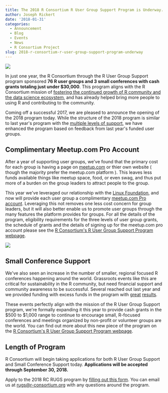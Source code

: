 ```yaml
---
title: The 2018 R Consortium R User Group Support Program is Underway.
author: Joseph Rickert
date: '2018-01-31'
categories:
  - Announcement
  - Blog
  - Events
  - News
  - R Consortium Project
slug: 2018-r-consortium-r-user-group-support-program-underway
---
```


![](https://www.r-consortium.org/wp-content/uploads/sites/13/2018/01/RUG2-300x225.jpeg)

In just one year, the R Consortium through the R User Group Support program sponsored **76 R user groups and 3 small conferences with cash grants totaling just under $30,000**. This program aligns with the R Consortium mission of [fostering the continued growth of R community and the data science ecosystem](https://www.r-consortium.org/about), and has already helped bring more people to using R and contributing to the community.

Coming off a successful 2017, we are pleased to announce the opening of the 2018 program today. While the structure of the 2018 program is similar to last year's program with the [multiple levels of support](https://www.r-consortium.org/projects/r-user-group-support-program), we have enhanced the program based on feedback from last year's funded user groups.

## Complimentary Meetup.com Pro Account

After a year of supporting user groups, we've found that the primary cost for each group is having a page on [meetup.com](http://meetup.com) or thier own website ( though the majority prefer the meetup.com platform ). This leaves less funds available things like meetup space, food, or even swag, and thus put more of a burden on the group leaders to attract people to the group.

This year we've leveraged our relationship with the [Linux Foundation](https://linuxfoundation.org), and now will provide each user group a complimentary [meetup.com Pro account](https://www.meetup.com/pro). Leveraging this not removes one less cost concern for group leaders, but it will also better enable us to promote user groups through the many features the platform provides for groups. For all the details of the program, eligibility requirements for the three levels of user group grants, the schedule of grants and the details of signing up for the meetup.com pro account please see the [R Consortium's R User Group Support Program webpage](https://www.r-consortium.org/projects/r-user-group-support-program).

![](https://www.r-consortium.org/wp-content/uploads/sites/13/2018/01/RUG-300x200.jpeg)

## Small Conference Support

We've also seen an increase in the number of smaller, regional focused R conferences happening around the world. Grassroots events like this are critical for sustainability in the R community, but need financial support and community awareness to be successful.  Several reached out last year and we provided funding with excess funds in the program with [great](https://www.r-consortium.org/blog/2018/01/17/recap-ropenscis-ozunconf-october-2017-melbourne) [results](https://www.r-consortium.org/blog/2017/12/20/recap-uros2017-conference).

These events perfectly align with the mission of the R User Group Support program, we're formally expanding it this year to provide cash grants in the $500 to $1,000 range to continue to encourage small, R-focused conferences and meetings organized by non-profit or volunteer groups are the world. You can find out more about this new piece of the program on the [R Consortium's R User Group Support Program webpage](https://www.r-consortium.org/projects/r-user-group-support-program#small-conference-support).

## Length of Program

R Consortium will begin taking applications for both R User Group Support and Small Conference Support today. **Applications will be accepted through September 30, 2018.**

Apply to the 2018 RC RUGS program by [filling out this form](https://goo.gl/forms/k6Vost7uxXqQjwYf2). You can email us at [rugs@r-consortium.org](mailto:rugs@r-consortium.org) with any questions around the program.
